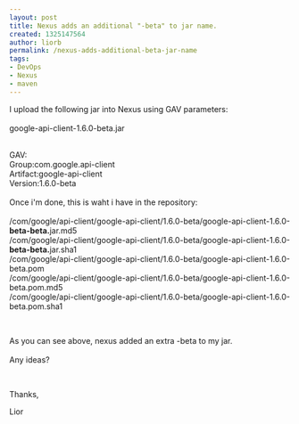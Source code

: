 ```yaml
---
layout: post
title: Nexus adds an additional "-beta" to jar name.
created: 1325147564
author: liorb
permalink: /nexus-adds-additional-beta-jar-name
tags:
- DevOps
- Nexus
- maven
---
```

<p>I upload the following jar into Nexus using GAV parameters:<br />
<br />
google-api-client-1.6.0-beta.jar</p>
<p><br />
GAV:<br />
Group:com.google.api-client<br />
Artifact:google-api-client<br />
Version:1.6.0-beta<br />
<br />
Once i'm done, this is waht i have in the repository:<br />
<br />
/com/google/api-client/google-api-client/1.6.0-beta/google-api-client-1.6.0-<strong>beta-beta.</strong>jar.md5<br />
/com/google/api-client/google-api-client/1.6.0-beta/google-api-client-1.6.0-<strong>beta-beta.</strong>jar.sha1<br />
/com/google/api-client/google-api-client/1.6.0-beta/google-api-client-1.6.0-beta.pom<br />
/com/google/api-client/google-api-client/1.6.0-beta/google-api-client-1.6.0-beta.pom.md5<br />
/com/google/api-client/google-api-client/1.6.0-beta/google-api-client-1.6.0-beta.pom.sha1</p>
<div class="x-form-element" id="x-form-el-ext-comp-1058" style="padding-left:105px">
<div style="width: 369px;" class=" x-form-display-field" id="ext-comp-1058" name="repositoryPath">&nbsp;</div>
</div>
<p>As you can see above, nexus added an extra -beta to my jar.<br />
<br />
Any ideas?</p>
<p>&nbsp;</p>
<p>Thanks,</p>
<p>Lior</p>
